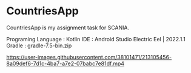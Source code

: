 


# CountriesApp

CountriesApp is my assignment task for SCANIA.

Programing Language : Kotlin
IDE : Android Studio Electric Eel | 2022.1.1
Gradle : gradle-7.5-bin.zip


https://user-images.githubusercontent.com/38101471/213105456-8a09def6-7d1c-4ba7-a7e2-07babc7e81df.mp4
